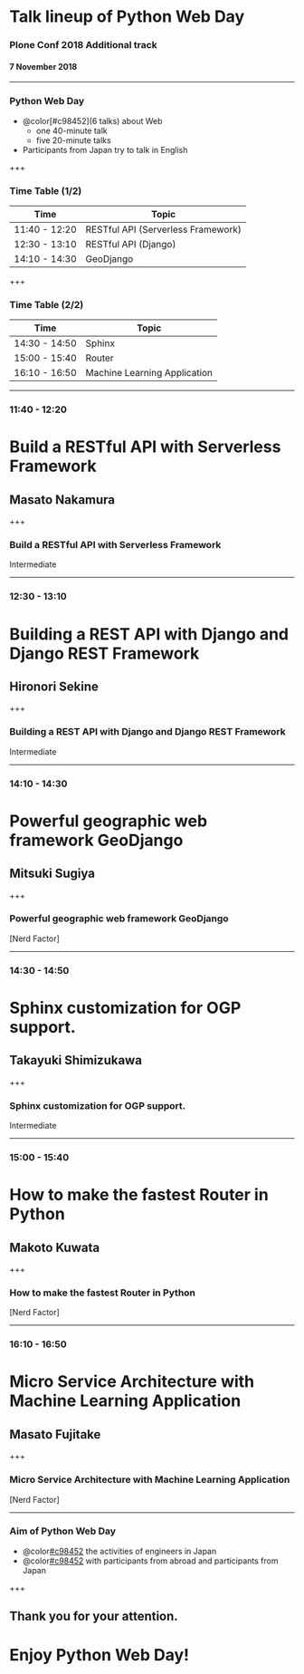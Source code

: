 # Talk lineup of Python Web Day
### Plone Conf 2018 Additional track
#### 7 November 2018

---

### Python Web Day

- @color[#c98452](6 talks) about Web
  - one 40-minute talk
  - five 20-minute talks
- Participants from Japan try to talk in English

+++

### Time Table (1/2)

Time | Topic
------------ | -------------
11:40 - 12:20 | RESTful API (Serverless Framework)
12:30 - 13:10 | RESTful API (Django)
14:10 - 14:30 | GeoDjango

+++

### Time Table (2/2)

Time | Topic
------------ | -------------
14:30 - 14:50 | Sphinx
15:00 - 15:40 | Router
16:10 - 16:50 | Machine Learning Application

---

### 11:40 - 12:20
# Build a RESTful API with Serverless Framework
## Masato Nakamura

+++

### Build a RESTful API with Serverless Framework

Intermediate

---

### 12:30 - 13:10
# Building a REST API with Django and Django REST Framework
## Hironori Sekine

+++

### Building a REST API with Django and Django REST Framework

Intermediate

---

### 14:10 - 14:30
# Powerful geographic web framework GeoDjango
## Mitsuki Sugiya

+++

### Powerful geographic web framework GeoDjango

[Nerd Factor]

---

### 14:30 - 14:50
# Sphinx customization for OGP support.
## Takayuki Shimizukawa

+++

### Sphinx customization for OGP support.

Intermediate

---

### 15:00 - 15:40
# How to make the fastest Router in Python
## Makoto Kuwata

+++

### How to make the fastest Router in Python

[Nerd Factor]

---

### 16:10 - 16:50
# Micro Service Architecture with Machine Learning Application
## Masato Fujitake

+++

### Micro Service Architecture with Machine Learning Application

[Nerd Factor]

---

### Aim of Python Web Day

- @color[#c98452](Know) the activities of engineers in Japan
- @color[#c98452](Interact) with participants from abroad and participants from Japan

+++

## Thank you for your attention.
# Enjoy Python Web Day!
